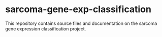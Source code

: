 # sarcoma-gene-exp-classification
This repository contains source files and documentation on the sarcoma gene expression classification project.
